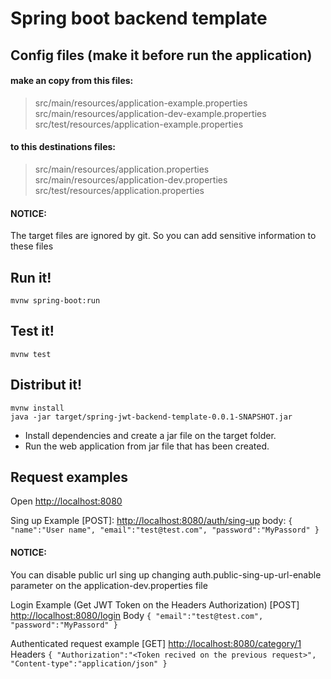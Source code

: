 # Spring boot backend template

## Config files (make it before run the application)
#### make an copy from this files:
> src/main/resources/application-example.properties
> src/main/resources/application-dev-example.properties
> src/test/resources/application-example.properties

#### to this destinations files:
> src/main/resources/application.properties
> src/main/resources/application-dev.properties
> src/test/resources/application.properties

#### NOTICE: 
The target files are ignored by git. So you can add sensitive information to these files

## Run it!

```
mvnw spring-boot:run
```

## Test it!
```
mvnw test
```

## Distribut it!

```
mvnw install
java -jar target/spring-jwt-backend-template-0.0.1-SNAPSHOT.jar
```

  - Install dependencies and create a jar file on the target folder.
  - Run the web application from jar file that has been created.

## Request examples

Open [http://localhost:8080](http://localhost:8080)

Sing up Example [POST]:
[http://localhost:8080/auth/sing-up](http://localhost:8080/auth/sing-up)
body:
`{
    "name":"User name",
    "email":"test@test.com",
    "password":"MyPassord"
}`

#### NOTICE:
You can disable public url sing up changing auth.public-sing-up-url-enable parameter on the application-dev.properties file

Login Example (Get JWT Token on the Headers Authorization) [POST]
[http://localhost:8080/login](http://localhost:8080/login)
Body
`{
    "email":"test@test.com",
    "password":"MyPassord"
}`

Authenticated request example [GET]
[http://localhost:8080/category/1](http://localhost:8080/category/1)
Headers
`{
    "Authorization":"<Token recived on the previous request>",
    "Content-type":"application/json"
}`